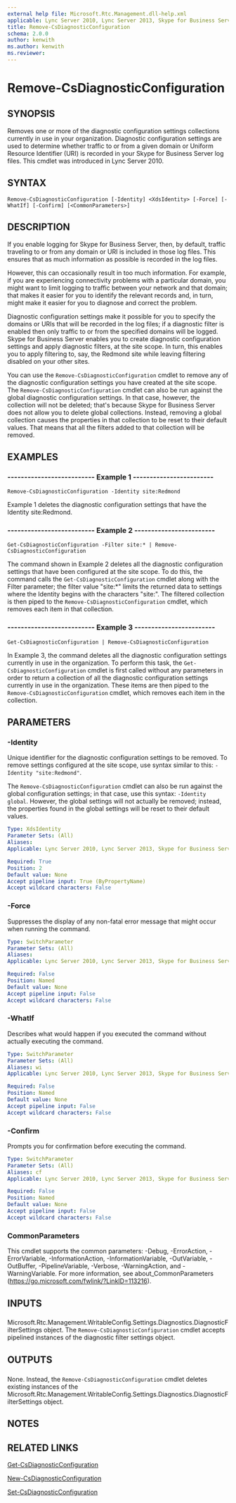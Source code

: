 ```yaml
---
external help file: Microsoft.Rtc.Management.dll-help.xml
applicable: Lync Server 2010, Lync Server 2013, Skype for Business Server 2015, Skype for Business Server 2019
title: Remove-CsDiagnosticConfiguration
schema: 2.0.0
author: kenwith
ms.author: kenwith
ms.reviewer:
---
```


# Remove-CsDiagnosticConfiguration

## SYNOPSIS
Removes one or more of the diagnostic configuration settings collections currently in use in your organization.
Diagnostic configuration settings are used to determine whether traffic to or from a given domain or Uniform Resource Identifier (URI) is recorded in your Skype for Business Server log files.
This cmdlet was introduced in Lync Server 2010.


## SYNTAX

```
Remove-CsDiagnosticConfiguration [-Identity] <XdsIdentity> [-Force] [-WhatIf] [-Confirm] [<CommonParameters>]
```

## DESCRIPTION
If you enable logging for Skype for Business Server, then, by default, traffic traveling to or from any domain or URI is included in those log files.
This ensures that as much information as possible is recorded in the log files.

However, this can occasionally result in too much information.
For example, if you are experiencing connectivity problems with a particular domain, you might want to limit logging to traffic between your network and that domain; that makes it easier for you to identify the relevant records and, in turn, might make it easier for you to diagnose and correct the problem.

Diagnostic configuration settings make it possible for you to specify the domains or URIs that will be recorded in the log files; if a diagnostic filter is enabled then only traffic to or from the specified domains will be logged.
Skype for Business Server enables you to create diagnostic configuration settings and apply diagnostic filters, at the site scope.
In turn, this enables you to apply filtering to, say, the Redmond site while leaving filtering disabled on your other sites.

You can use the `Remove-CsDiagnosticConfiguration` cmdlet to remove any of the diagnostic configuration settings you have created at the site scope.
The `Remove-CsDiagnosticConfiguration` cmdlet can also be run against the global diagnostic configuration settings.
In that case, however, the collection will not be deleted; that's because Skype for Business Server does not allow you to delete global collections.
Instead, removing a global collection causes the properties in that collection to be reset to their default values.
That means that all the filters added to that collection will be removed.


## EXAMPLES

### -------------------------- Example 1 ------------------------
```
Remove-CsDiagnosticConfiguration -Identity site:Redmond
```

Example 1 deletes the diagnostic configuration settings that have the Identity site:Redmond.


### -------------------------- Example 2 ------------------------
```
Get-CsDiagnosticConfiguration -Filter site:* | Remove-CsDiagnosticConfiguration
```

The command shown in Example 2 deletes all the diagnostic configuration settings that have been configured at the site scope.
To do this, the command calls the `Get-CsDiagnosticConfiguration` cmdlet along with the Filter parameter; the filter value "site:*" limits the returned data to settings where the Identity begins with the characters "site:".
The filtered collection is then piped to the `Remove-CsDiagnosticConfiguration` cmdlet, which removes each item in that collection.


### -------------------------- Example 3 ------------------------
```
Get-CsDiagnosticConfiguration | Remove-CsDiagnosticConfiguration
```

In Example 3, the command deletes all the diagnostic configuration settings currently in use in the organization.
To perform this task, the `Get-CsDiagnosticConfiguration` cmdlet is first called without any parameters in order to return a collection of all the diagnostic configuration settings currently in use in the organization.
These items are then piped to the `Remove-CsDiagnosticConfiguration` cmdlet, which removes each item in the collection.


## PARAMETERS

### -Identity
Unique identifier for the diagnostic configuration settings to be removed.
To remove settings configured at the site scope, use syntax similar to this: `-Identity "site:Redmond"`.

The `Remove-CsDiagnosticConfiguration` cmdlet can also be run against the global configuration settings; in that case, use this syntax: `-Identity global`.
However, the global settings will not actually be removed; instead, the properties found in the global settings will be reset to their default values.


```yaml
Type: XdsIdentity
Parameter Sets: (All)
Aliases: 
Applicable: Lync Server 2010, Lync Server 2013, Skype for Business Server 2015, Skype for Business Server 2019

Required: True
Position: 2
Default value: None
Accept pipeline input: True (ByPropertyName)
Accept wildcard characters: False
```

### -Force
Suppresses the display of any non-fatal error message that might occur when running the command.

```yaml
Type: SwitchParameter
Parameter Sets: (All)
Aliases: 
Applicable: Lync Server 2010, Lync Server 2013, Skype for Business Server 2015, Skype for Business Server 2019

Required: False
Position: Named
Default value: None
Accept pipeline input: False
Accept wildcard characters: False
```

### -WhatIf
Describes what would happen if you executed the command without actually executing the command.

```yaml
Type: SwitchParameter
Parameter Sets: (All)
Aliases: wi
Applicable: Lync Server 2010, Lync Server 2013, Skype for Business Server 2015, Skype for Business Server 2019

Required: False
Position: Named
Default value: None
Accept pipeline input: False
Accept wildcard characters: False
```

### -Confirm
Prompts you for confirmation before executing the command.

```yaml
Type: SwitchParameter
Parameter Sets: (All)
Aliases: cf
Applicable: Lync Server 2010, Lync Server 2013, Skype for Business Server 2015, Skype for Business Server 2019

Required: False
Position: Named
Default value: None
Accept pipeline input: False
Accept wildcard characters: False
```

### CommonParameters
This cmdlet supports the common parameters: -Debug, -ErrorAction, -ErrorVariable, -InformationAction, -InformationVariable, -OutVariable, -OutBuffer, -PipelineVariable, -Verbose, -WarningAction, and -WarningVariable. For more information, see about_CommonParameters (https://go.microsoft.com/fwlink/?LinkID=113216).

## INPUTS

###  
Microsoft.Rtc.Management.WritableConfig.Settings.Diagnostics.DiagnosticFilterSettings object.
The `Remove-CsDiagnosticConfiguration` cmdlet accepts pipelined instances of the diagnostic filter settings object.

## OUTPUTS

###  
None.
Instead, the `Remove-CsDiagnosticConfiguration` cmdlet deletes existing instances of the Microsoft.Rtc.Management.WritableConfig.Settings.Diagnostics.DiagnosticFilterSettings object.

## NOTES

## RELATED LINKS

[Get-CsDiagnosticConfiguration](Get-CsDiagnosticConfiguration.md)

[New-CsDiagnosticConfiguration](New-CsDiagnosticConfiguration.md)

[Set-CsDiagnosticConfiguration](Set-CsDiagnosticConfiguration.md)

